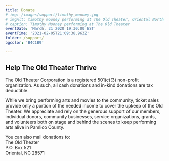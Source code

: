 ```yaml
---
title: Donate
# img: /images/support/timothy_mooney.jpg
# imgAlt: timothy mooney performing at The Old Theater, Oriental North Carolina
# caption: Timothy Mooney performing at The Old Theater
eventDate: 'March, 21 2020 19:30:00 EST'
eventTime: '2021-02-05T21:09:38.963Z'
folder: /support/
bgcolor: 'B4C1B9'

---
```


## Help The Old Theater Thrive

The Old Theater Corporation is a registered 501(c)(3) non-profit organization.  As such, all cash donations and in-kind donations are tax deductible.

While we bring performing arts and movies to the community, ticket sales provide only a portion of the needed income to cover the upkeep of the Old Theater.  We appreciate and rely on the generous support of our members, individual donors, community businesses, service organizations, grants, and volunteers both on stage and behind the scenes to keep performing arts alive in Pamlico County.  



<!-- New donate button here -->

<ButtonLink url="https://square.link/u/tsPvBRtm" text="DONATE NOW!" />

You can also mail donations to:  
The Old Theater   
P.O. Box 521   
Oriental, NC 28571



